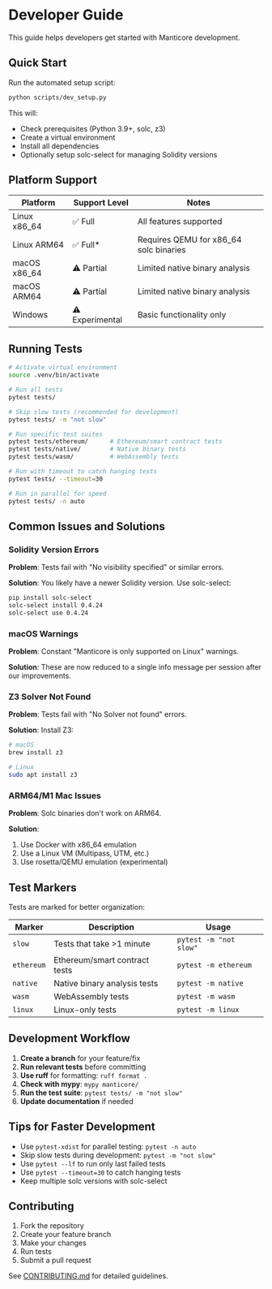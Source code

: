 # Developer Guide

This guide helps developers get started with Manticore development.

## Quick Start

Run the automated setup script:
```bash
python scripts/dev_setup.py
```

This will:
- Check prerequisites (Python 3.9+, solc, z3)
- Create a virtual environment
- Install all dependencies
- Optionally setup solc-select for managing Solidity versions

## Platform Support

| Platform | Support Level | Notes |
|----------|--------------|-------|
| Linux x86_64 | ✅ Full | All features supported |
| Linux ARM64 | ✅ Full* | Requires QEMU for x86_64 solc binaries |
| macOS x86_64 | ⚠️ Partial | Limited native binary analysis |
| macOS ARM64 | ⚠️ Partial | Limited native binary analysis |
| Windows | ⚠️ Experimental | Basic functionality only |

## Running Tests

```bash
# Activate virtual environment
source .venv/bin/activate

# Run all tests
pytest tests/

# Skip slow tests (recommended for development)
pytest tests/ -m "not slow"

# Run specific test suites
pytest tests/ethereum/      # Ethereum/smart contract tests
pytest tests/native/        # Native binary tests
pytest tests/wasm/          # WebAssembly tests

# Run with timeout to catch hanging tests
pytest tests/ --timeout=30

# Run in parallel for speed
pytest tests/ -n auto
```

## Common Issues and Solutions

### Solidity Version Errors

**Problem**: Tests fail with "No visibility specified" or similar errors.

**Solution**: You likely have a newer Solidity version. Use solc-select:
```bash
pip install solc-select
solc-select install 0.4.24
solc-select use 0.4.24
```

### macOS Warnings

**Problem**: Constant "Manticore is only supported on Linux" warnings.

**Solution**: These are now reduced to a single info message per session after our improvements.

### Z3 Solver Not Found

**Problem**: Tests fail with "No Solver not found" errors.

**Solution**: Install Z3:
```bash
# macOS
brew install z3

# Linux
sudo apt install z3
```

### ARM64/M1 Mac Issues

**Problem**: Solc binaries don't work on ARM64.

**Solution**: 
1. Use Docker with x86_64 emulation
2. Use a Linux VM (Multipass, UTM, etc.)
3. Use rosetta/QEMU emulation (experimental)

## Test Markers

Tests are marked for better organization:

| Marker | Description | Usage |
|--------|-------------|-------|
| `slow` | Tests that take >1 minute | `pytest -m "not slow"` |
| `ethereum` | Ethereum/smart contract tests | `pytest -m ethereum` |
| `native` | Native binary analysis tests | `pytest -m native` |
| `wasm` | WebAssembly tests | `pytest -m wasm` |
| `linux` | Linux-only tests | `pytest -m linux` |

## Development Workflow

1. **Create a branch** for your feature/fix
2. **Run relevant tests** before committing
3. **Use ruff** for formatting: `ruff format .`
4. **Check with mypy**: `mypy manticore/`
5. **Run the test suite**: `pytest tests/ -m "not slow"`
6. **Update documentation** if needed

## Tips for Faster Development

- Use `pytest-xdist` for parallel testing: `pytest -n auto`
- Skip slow tests during development: `pytest -m "not slow"`
- Use `pytest --lf` to run only last failed tests
- Use `pytest --timeout=30` to catch hanging tests
- Keep multiple solc versions with solc-select

## Contributing

1. Fork the repository
2. Create your feature branch
3. Make your changes
4. Run tests
5. Submit a pull request

See [CONTRIBUTING.md](CONTRIBUTING.md) for detailed guidelines.
